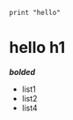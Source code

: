 <pre><code class="python">print &quot;hello&quot;
</code></pre>

<h1>hello h1</h1>
<p><strong><em> bolded </em></strong></p>
<ul>
<li>list1</li>
<li>list2</li>
<li>list4</li>
</ul>